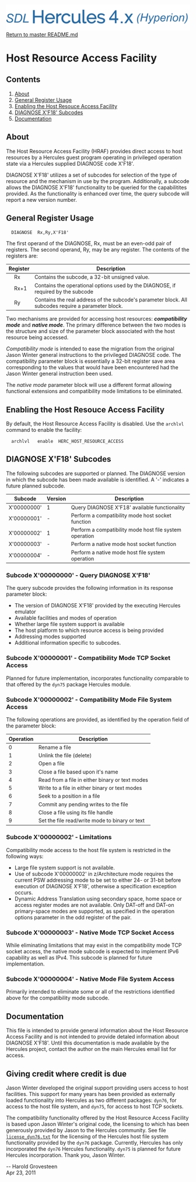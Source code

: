 ![test image](images/image_header_herculeshyperionSDL.png)
[Return to master README.md](../README.md)

# Host Resource Access Facility

## Contents

1. [About](#About)
2. [General Register Usage](#General-Register-Usage)
3. [Enabling the Host Resouce Access Facility](#Enabling-the-Host-Resouce-Access-Facility)
4. [DIAGNOSE X'F18' Subcodes](#DIAGNOSE-XF18-Subcodes)
5. [Documentation](#Documentation)

## About

The Host Resource Access Facility (HRAF) provides direct access to host resources by a Hercules guest program operating in privileged operation state via a Hercules supplied DIAGNOSE code X'F18'.

DIAGNOSE X'F18' utilizes a set of subcodes for selection of the type of resource and the mechanism in use by the program.  Additionally, a subcode allows the DIAGNOSE X'F18' functionality to be queried for the capabilitites provided.  As the functionality is enhanced over time, the query subcode will report a new version number.

## General Register Usage

```
  DIAGNOSE  Rx,Ry,X'F18'
```

The first operand of the DIAGNOSE, Rx, must be an even-odd pair of registers.  The second operand, Ry, may be any register.  The contents of the registers are:

  Register  |  Description
------------| -------------------------------------------------
&nbsp; &nbsp; Rx        | Contains the subcode, a 32-bit unsigned value.
&nbsp; &nbsp; Rx+1      | Contains the operational options used by the DIAGNOSE, if required by the subcode
&nbsp; &nbsp; Ry        | Contains the real address of the subcode's parameter block.  All subcodes require a parameter block.

Two mechanisms are provided for accessing host resources: _**compatibility mode**_ and _**native mode**_. The primary difference between the two modes is the structure and size of the parameter block associated with the host resource being accessed.

_Compatibility mode_ is intended to ease the migration from the original Jason Winter general instructions to the privileged DIAGNOSE code.  The compatibility parameter block is essentially a 32-bit register save area corresponding to the values that would have been encountered had the Jason Winter general instruction been used.

The _native mode_ parameter block will use a different format allowing functional extensions and compatibility mode limitations to be eliminated.


## Enabling the Host Resouce Access Facility

By default, the Host Resource Access Facility is disabled.  Use the `archlvl` command to enable the facility:

```
  archlvl   enable  HERC_HOST_RESOURCE_ACCESS
```

## DIAGNOSE X'F18' Subcodes

The following subcodes are supported or planned.  The DIAGNOSE version in which the subcode has been made available is identified.  A '-' indicates a future planned subcode.  


   Subcode   |        Version     |  Description
------------ | ------------------ | ----------------------------------------------------
X'00000000'  | 1 |  Query DIAGNOSE X'F18' available functionality
X'00000001'  | - |  Perform a compatibility mode host socket function
X'00000002'  | 1 |  Perform a compatibility mode host file system operation
X'00000003'  | - |  Perform a native mode host socket function
X'00000004'  | - |  Perform a native mode host file system operation


### Subcode X'00000000' - Query DIAGNOSE X'F18'

The query subcode provides the following information in its response parameter block:

 *  The version of DIAGNOSE X'F18' provided by the executing Hercules emulator
 *  Available facilities and modes of operation
 *  Whether large file system support is available
 *  The host platform to which resource access is being provided
 *  Addressing modes supported
 *  Additional information specific to subcodes.


### Subcode X'00000001' - Compatibility Mode TCP Socket Access

Planned for future implementation, incorporates functionality comparable to that offered by the `dyn75` package Hercules module.


### Subcode X'00000002' - Compatibility Mode File System Access

The following operations are provided, as identified by the operation field of the parameter block:


  Operation        |  Description
-------------------| -------------------------------------------------
0 |  Rename a file
1 |  Unlink the file (delete)
2 |  Open a file
3 |  Close a file based upon it's name
4 |  Read from a file in either binary or text modes
5 |  Write to a file in either binary or text modes
6 |  Seek to a position in a file
7 |  Commit any pending writes to the file
8 |  Close a file using its file handle
9 |  Set the file read/write mode to binary or text


### Subcode X'00000002' - Limitations

Compatibility mode access to the host file system is restricted in the following ways:

 * Large file system support is not available.
 * Use of subcode X'00000002' in z/Architecture mode requires the current PSW addressing mode to be set to either 24- or 31-bit before execution of DIAGNOSE X'F18', otherwise a specification exception occurs.
 * Dynamic Address Translation using secondary space, home space or access register modes are not available.  Only DAT-off and DAT-on primary-space modes are supported, as specified in the operation options parameter in the odd register of the pair.


### Subcode X'00000003' - Native Mode TCP Socket Access

While eliminating limitations that may exist in the compatibility mode TCP socket
access, the native mode subcode is expected to implement IPv6 capability as well as
IPv4.  This subcode is planned for future implementation.


### Subcode X'00000004' - Native Mode File System Access

Primarily intended to eliminate some or all of the restrictions identified above
for the compatibility mode subcode.


## Documentation

This file is intended to provide general information about the Host Resource Access Facility and is not intended to provide detaled information about DIAGNOSE X'F18'. Until this documentation is made available by the Hercules project, contact the author on the main Hercules email list for access.


## Giving credit where credit is due

Jason Winter developed the original support providing users access to host facilities.  This support for many years has been provided as externally loaded functionality into Hercules as two different packages: `dyn76`, for access to the host file system, and `dyn75`, for access to host TCP sockets.

The compatibility functionality offered by the Host Resource Access Facility is based upon Jason Winter's original code, the licensing to which has been generously provided by Jason to the Hercules community.
See file [`license_dyn76.txt`](../license_dyn76.txt) for the licensing of the Hercules host file system functionality provided by the `dyn76` package.  Currently, Hercules has only incorporated the `dyn76` Hercules functionality.
`dyn75` is planned for future Hercules incorporation.  Thank you, Jason Winter.

-- Harold Grovesteen  
Apr 23, 2011
